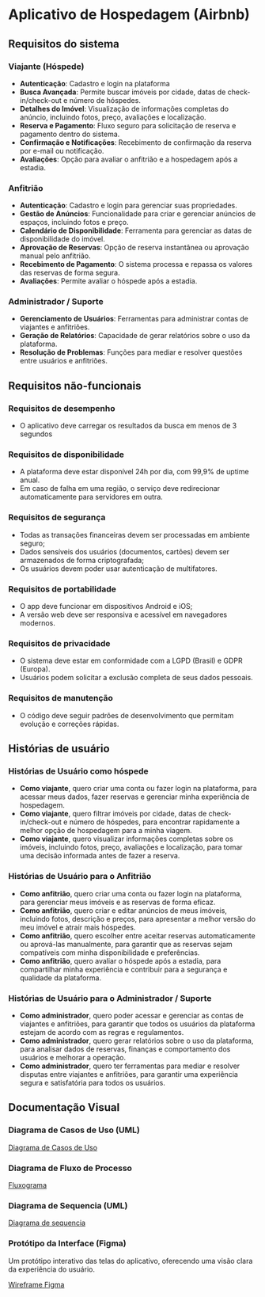 # Aplicativo de Hospedagem (Airbnb)

## Requisitos do sistema

### Viajante (Hóspede)

* **Autenticação**: Cadastro e login na plataforma
* **Busca Avançada**: Permite buscar imóveis por cidade, datas de check-in/check-out e número de hóspedes.
* **Detalhes do Imóvel**: Visualização de informações completas do anúncio, incluindo fotos, preço, avaliações e localização.
* **Reserva e Pagamento**: Fluxo seguro para solicitação de reserva e pagamento dentro do sistema.
* **Confirmação e Notificações**: Recebimento de confirmação da reserva por e-mail ou notificação.
* **Avaliações**: Opção para avaliar o anfitrião e a hospedagem após a estadia.

### Anfitrião

* **Autenticação**: Cadastro e login para gerenciar suas propriedades.
* **Gestão de Anúncios**: Funcionalidade para criar e gerenciar anúncios de espaços, incluindo fotos e preço.
* **Calendário de Disponibilidade**: Ferramenta para gerenciar as datas de disponibilidade do imóvel.
* **Aprovação de Reservas**: Opção de reserva instantânea ou aprovação manual pelo anfitrião.
* **Recebimento de Pagamento**: O sistema processa e repassa os valores das reservas de forma segura.
* **Avaliações**: Permite avaliar o hóspede após a estadia.

### Administrador / Suporte

* **Gerenciamento de Usuários**: Ferramentas para administrar contas de viajantes e anfitriões.
* **Geração de Relatórios**: Capacidade de gerar relatórios sobre o uso da plataforma.
* **Resolução de Problemas**: Funções para mediar e resolver questões entre usuários e anfitriões.

## Requisitos não-funcionais

### Requisitos de desempenho
* O aplicativo deve carregar os resultados da busca em menos de 3 segundos

### Requisitos de disponibilidade
* A plataforma deve estar disponível 24h por dia, com 99,9% de uptime anual.
* Em caso de falha em uma região, o serviço deve redirecionar automaticamente para servidores em outra.

### Requisitos de segurança
* Todas as transações financeiras devem ser processadas em ambiente seguro;
* Dados sensíveis dos usuários (documentos, cartões) devem ser armazenados de forma criptografada;
* Os usuários devem poder usar autenticação de multifatores.

### Requisitos de portabilidade
* O app deve funcionar em dispositivos Android e iOS;
* A versão web deve ser responsiva e acessível em navegadores modernos.

### Requisitos de privacidade
* O sistema deve estar em conformidade com a LGPD (Brasil) e GDPR (Europa).
* Usuários podem solicitar a exclusão completa de seus dados pessoais.

### Requisitos de manutenção
* O código deve seguir padrões de desenvolvimento que permitam evolução e correções rápidas.
  
## Histórias de usuário

### Histórias de Usuário como hóspede 

*  **Como viajante**, quero criar uma conta ou fazer login na plataforma, para acessar meus dados, fazer reservas e gerenciar minha experiência de hospedagem.
*  **Como viajante**, quero filtrar imóveis por cidade, datas de check-in/check-out e número de hóspedes, para encontrar rapidamente a melhor opção de hospedagem para a minha viagem.
*  **Como viajante**, quero visualizar informações completas sobre os imóveis, incluindo fotos, preço, avaliações e localização, para tomar uma decisão informada antes de fazer a reserva.

### Histórias de Usuário para o Anfitrião

* **Como anfitrião**, quero criar uma conta ou fazer login na plataforma, para gerenciar meus imóveis e as reservas de forma eficaz.
* **Como anfitrião**, quero criar e editar anúncios de meus imóveis, incluindo fotos, descrição e preços, para apresentar a melhor versão do meu imóvel e atrair mais hóspedes.
* **Como anfitrião**, quero escolher entre aceitar reservas automaticamente ou aprová-las manualmente, para garantir que as reservas sejam compatíveis com minha disponibilidade e preferências.
* **Como anfitrião**, quero avaliar o hóspede após a estadia, para compartilhar minha experiência e contribuir para a segurança e qualidade da plataforma.

### Histórias de Usuário para o Administrador / Suporte

* **Como administrador**, quero poder acessar e gerenciar as contas de viajantes e anfitriões, para garantir que todos os usuários da plataforma estejam de acordo com as regras e regulamentos.
* **Como administrador**, quero gerar relatórios sobre o uso da plataforma, para analisar dados de reservas, finanças e comportamento dos usuários e melhorar a operação.
* **Como administrador**, quero ter ferramentas para mediar e resolver disputas entre viajantes e anfitriões, para garantir uma experiência segura e satisfatória para todos os usuários.

## Documentação Visual

### Diagrama de Casos de Uso (UML)

[Diagrama de Casos de Uso](https://github.com/EdgarrCosta/Trabalho-arnaldo/blob/Diagrama-de-casos-uso/README.md)

### Diagrama de Fluxo de Processo

[Fluxograma](https://github.com/EdgarrCosta/Trabalho-arnaldo/blob/Diagrama-de-fluxo-de-processo/README.md)

### Diagrama de Sequencia (UML)

[Diagrama de sequencia](https://github.com/EdgarrCosta/Trabalho-arnaldo/blob/Diagrama-de-Sequencia/README.md)


### Protótipo da Interface (Figma)

Um protótipo interativo das telas do aplicativo, oferecendo uma visão clara da experiência do usuário.

[Wireframe Figma](https://www.figma.com/proto/a9j8e2vwPR5hUDwFON06d4/Ironhack-Challenge-2---Wireframing-Airbnb--Community-?node-id=4-58&starting-point-node-id=4%3A58)
